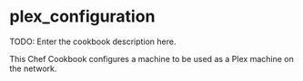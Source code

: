 # plex_configuration

TODO: Enter the cookbook description here.

This Chef Cookbook configures a machine to be used as a Plex machine on the network. 
